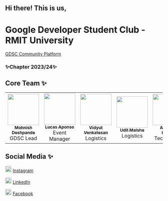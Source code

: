 
## Hi there! This is us,

# Google Developer Student Club - RMIT University
[GDSC Community Platform](https://gdsc.community.dev/rmit-university-melbourne)

<!-- chapter1 2021s2 -->
### ✨Chapter 2023/24✨

## Core Team ✨
<!-- ALL-CONTRIBUTORS-LIST:START - Do not remove or modify this section -->
<!-- prettier-ignore-start -->
<!-- markdownlint-disable -->
<table>
  <tr>
    <td align="center"><a href="https://github.com/mohnishdeshpande"><img src="https://avatars.githubusercontent.com/mohnishdeshpande" width="100px;" alt=""/><br /><sub><b>Mohnish Deshpande</b></sub></a><br /><a >GDSC Lead</a></td>
    <td align="center"><a href="https://github.com/lucasaponso"><img src="https://avatars.githubusercontent.com/lucasaponso" width="100px;" alt=""/><br /><sub><b>Lucas Aponso</b></sub></a><br /><a >Event Manager</a></td>
    <td align="center"><a href="https://github.com/Vidyut01"><img src="https://avatars.githubusercontent.com/Vidyut01" width="100px;" alt=""/><br /><sub><b>Vidyut Venkatesan</b></sub></a><br /><a >Logistics</a></td>
    <td align="center"><a href="https://github.com/udit710"><img src="https://avatars.githubusercontent.com/udit710" width="100px;" alt=""/><br /><sub><b>Udit Malshe</b></sub></a><br /><a>Logistics</a></td>
    <td align="center"><a href="https://github.com/"><img src="" width="100px;" alt=""/><br /><sub><b>Abhijeet Kumar</b></sub></a><br /><a>Tech Expert</a></td>
    <td align="center"><a href="https://github.com/"><img src="" width="100px;" alt=""/><br /><sub><b>Jeffrey Bianca</b></sub></a><br /><a>Design Expert</a></td>
  </tr>
</table>

## Social Media ✨
<img src="https://github.com/GDSC-RMIT-University/.github/assets/77594965/27841b1a-2dc7-4a23-a87b-98dda463d1e4" width="20px"> [Instagram](https://www.instagram.com/gdscrmit)

<img src="https://github.com/GDSC-RMIT-University/.github/assets/77594965/a02346db-b54b-4661-94cf-1e915f1072ab" width="20px"> [LinkedIn](https://www.linkedin.com/company/gdsc-rmit-university)

<img src="https://github.com/GDSC-RMIT-University/.github/assets/77594965/506bf26e-2cd0-47ba-a77f-1b10167a76f4" width="20px"> [Facebook](https://www.facebook.com/dsc.rmit)

<!-- markdownlint-restore -->
<!-- prettier-ignore-end -->

<!-- TO THE FUTURE EDITORS- BEST OF LUCK -->
